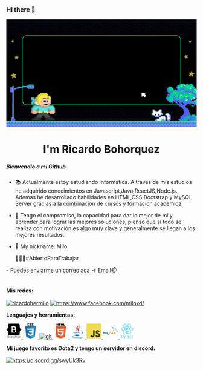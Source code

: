 ### Hi there 👋
![](https://github.com/RoyalMiloRH/RoyalMiloRH/blob/main/Presentacion.gif)
<h1 align="center">I'm Ricardo Bohorquez</h1>
    <h5 align="left">Bienvendio a mi Github </h5> 
    <ul>
        <li><p>📚 Actualmente estoy estudiando informatica. A traves de mis estudios he adquirido conocimientos en Javascript,Java,ReactJS,Node.js. Ademas he desarrollado habilidades en HTML,CSS,Bootstrap y MySQL Server gracias a la combinacion de cursos y formacion academica.</p></li>
        <li><p>🙂 Tengo el compromiso, la capacidad para dar lo mejor de mí y aprender para lograr las mejores soluciones, pienso que si todo se realiza con motivación es algo muy clave y generalmente se llegan a los mejores resultados.</p></li>
        <li><p>👾 My nickname: Milo</p></li>
        <p align="left">👨🏻‍🔧#AbiertoParaTrabajar</p>
    </ul>
- Puedes enviarme un  correo aca -> <a href="miloxd@hotmail.es">Email📫</a>
<br><br>
<p align="left"><strong>Mis redes:</strong></p>
<p align="left">
<a href="https://linkedin.com/in/ricardohermilo" target="blank"><img align="center" src="https://raw.githubusercontent.com/rahuldkjain/github-profile-readme-generator/master/src/images/icons/Social/linked-in-alt.svg" alt="ricardohermilo" height="30" width="40" /></a>
<a href="https://www.facebook.com/miloxd/" target="blank"><img align="center" src="https://raw.githubusercontent.com/rahuldkjain/github-profile-readme-generator/master/src/images/icons/Social/facebook.svg" alt="https://www.facebook.com/miloxd/" height="30" width="40" /></a>
</p>

<p align="left"><strong>Lenguajes y herramientas:</strong></p>
<p align="left"> <a href="https://getbootstrap.com" target="_blank" rel="noreferrer"> <img src="https://raw.githubusercontent.com/devicons/devicon/master/icons/bootstrap/bootstrap-plain-wordmark.svg" alt="bootstrap" width="40" height="40"/> </a> <a href="https://www.w3schools.com/css/" target="_blank" rel="noreferrer"> <img src="https://raw.githubusercontent.com/devicons/devicon/master/icons/css3/css3-original-wordmark.svg" alt="css3" width="40" height="40"/> </a> <a href="https://git-scm.com/" target="_blank" rel="noreferrer"> <img src="https://www.vectorlogo.zone/logos/git-scm/git-scm-icon.svg" alt="git" width="40" height="40"/> </a> <a href="https://www.w3.org/html/" target="_blank" rel="noreferrer"> <img src="https://raw.githubusercontent.com/devicons/devicon/master/icons/html5/html5-original-wordmark.svg" alt="html5" width="40" height="40"/> </a> <a href="https://www.java.com" target="_blank" rel="noreferrer"> <img src="https://raw.githubusercontent.com/devicons/devicon/master/icons/java/java-original.svg" alt="java" width="40" height="40"/> </a> <a href="https://developer.mozilla.org/en-US/docs/Web/JavaScript" target="_blank" rel="noreferrer"> <img src="https://raw.githubusercontent.com/devicons/devicon/master/icons/javascript/javascript-original.svg" alt="javascript" width="40" height="40"/> </a> <a href="https://www.mysql.com/" target="_blank" rel="noreferrer"> <img src="https://raw.githubusercontent.com/devicons/devicon/master/icons/mysql/mysql-original-wordmark.svg" alt="mysql" width="40" height="40"/> </a> <a href="https://reactjs.org/" target="_blank" rel="noreferrer"> <img src="https://raw.githubusercontent.com/devicons/devicon/master/icons/react/react-original-wordmark.svg" alt="react" width="40" height="40"/> </a> </p>

<p align="left"><strong>Mi juego favorito es Dota2 y tengo un servidor en discord:</strong></p>
<a href="https://discord.gg/js5Vh4r6aS" target="blank"><img align="center" src="https://raw.githubusercontent.com/rahuldkjain/github-profile-readme-generator/master/src/images/icons/Social/discord.svg" alt="https://discord.gg/swyUk3Rv" height="30" width="40" /></a>


